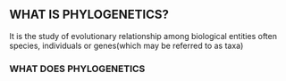 ## WHAT IS PHYLOGENETICS?

It is the study of evolutionary relationship among biological entities often species, individuals or genes(which may be referred to as taxa)

### WHAT DOES PHYLOGENETICS
